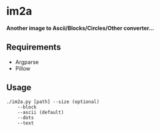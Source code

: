 # im2a
__Another image to Ascii/Blocks/Circles/Other converter...__

## Requirements

- Argparse
- Pillow

## Usage

```
./im2a.py [path] --size (optional)
    --block
    --ascii (default)
    --dots
    --text
```
